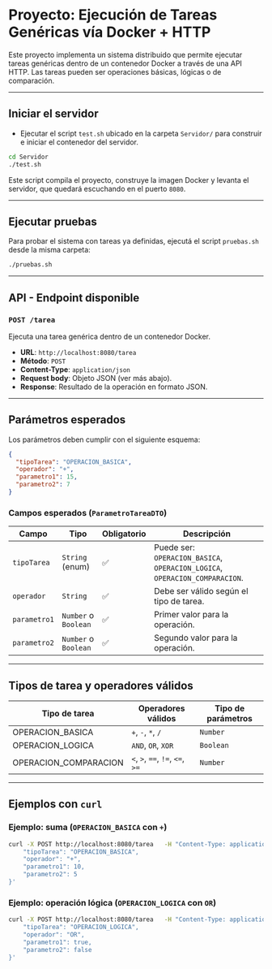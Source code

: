 # Proyecto: Ejecución de Tareas Genéricas vía Docker + HTTP

Este proyecto implementa un sistema distribuido que permite ejecutar tareas genéricas dentro de un contenedor Docker a través de una API HTTP. Las tareas pueden ser operaciones básicas, lógicas o de comparación.

---

##  Iniciar el servidor
- Ejecutar el script `test.sh` ubicado en la carpeta `Servidor/` para construir e iniciar el contenedor del servidor.

```bash
cd Servidor
./test.sh
```

Este script compila el proyecto, construye la imagen Docker y levanta el servidor, que quedará escuchando en el puerto `8080`.

---

##  Ejecutar pruebas

Para probar el sistema con tareas ya definidas, ejecutá el script `pruebas.sh` desde la misma carpeta:

```bash
./pruebas.sh
```

---

##  API - Endpoint disponible

### `POST /tarea`

Ejecuta una tarea genérica dentro de un contenedor Docker.

- **URL**: `http://localhost:8080/tarea`
- **Método**: `POST`
- **Content-Type**: `application/json`
- **Request body**: Objeto JSON (ver más abajo).
- **Response**: Resultado de la operación en formato JSON.

---

##  Parámetros esperados

Los parámetros deben cumplir con el siguiente esquema:

```json
{
  "tipoTarea": "OPERACION_BASICA",
  "operador": "+",
  "parametro1": 15,
  "parametro2": 7
}
```

###  Campos esperados (`ParametroTareaDTO`)

| Campo        | Tipo     | Obligatorio | Descripción |
|--------------|----------|-------------|-------------|
| `tipoTarea`  | `String` (enum) | ✅ | Puede ser: `OPERACION_BASICA`, `OPERACION_LOGICA`, `OPERACION_COMPARACION`. |
| `operador`   | `String` | ✅ | Debe ser válido según el tipo de tarea. |
| `parametro1` | `Number` o `Boolean` | ✅ | Primer valor para la operación. |
| `parametro2` | `Number` o `Boolean` | ✅ | Segundo valor para la operación. |

---

##  Tipos de tarea y operadores válidos

| Tipo de tarea         | Operadores válidos                      | Tipo de parámetros        |
|------------------------|------------------------------------------|----------------------------|
| OPERACION_BASICA       | `+`, `-`, `*`, `/`                       | `Number`                   |
| OPERACION_LOGICA       | `AND`, `OR`, `XOR`                       | `Boolean`                  |
| OPERACION_COMPARACION  | `<`, `>`, `==`, `!=`, `<=`, `>=`         | `Number`                   |


---

##  Ejemplos con `curl`

### Ejemplo: suma (`OPERACION_BASICA` con `+`)

```bash
curl -X POST http://localhost:8080/tarea   -H "Content-Type: application/json"   -d '{
    "tipoTarea": "OPERACION_BASICA",
    "operador": "+",
    "parametro1": 10,
    "parametro2": 5
}'
```

### Ejemplo: operación lógica (`OPERACION_LOGICA` con `OR`)

```bash
curl -X POST http://localhost:8080/tarea   -H "Content-Type: application/json"   -d '{
    "tipoTarea": "OPERACION_LOGICA",
    "operador": "OR",
    "parametro1": true,
    "parametro2": false
}'
